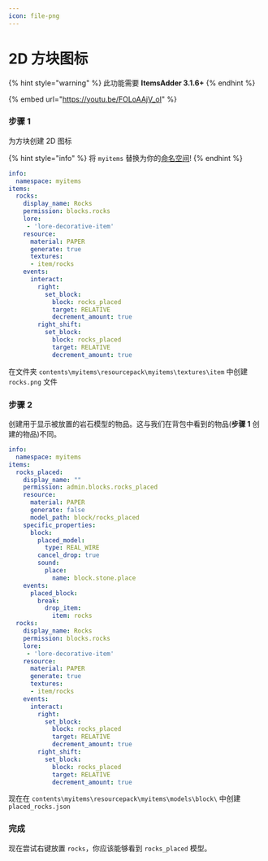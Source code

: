```yaml
---
icon: file-png
---
```


# 2D 方块图标

{% hint style="warning" %}
此功能需要 **ItemsAdder 3.1.6+**
{% endhint %}

{% embed url="https://youtu.be/FOLoAAjV_oI" %}

### 步骤 1

为方块创建 2D 图标

{% hint style="info" %}
将 `myitems` 替换为你的[命名空间](../configs-and-resourcepack.md#what-is-a-namespace)!
{% endhint %}

```yaml
info:
  namespace: myitems
items:
  rocks:
    display_name: Rocks
    permission: blocks.rocks
    lore:
     - 'lore-decorative-item'
    resource:
      material: PAPER
      generate: true
      textures:
      - item/rocks
    events:
      interact:
        right:
          set_block:
            block: rocks_placed
            target: RELATIVE
            decrement_amount: true
        right_shift:
          set_block:
            block: rocks_placed
            target: RELATIVE
            decrement_amount: true
```

在文件夹 `contents\myitems\resourcepack\myitems\textures\item` 中创建 `rocks.png` 文件

### 步骤 2

创建用于显示被放置的岩石模型的物品。这与我们在背包中看到的物品(**步骤 1** 创建的物品)不同。

```yaml
info:
  namespace: myitems
items:
  rocks_placed:
    display_name: ""
    permission: admin.blocks.rocks_placed
    resource:
      material: PAPER
      generate: false
      model_path: block/rocks_placed
    specific_properties:
      block:
        placed_model:
          type: REAL_WIRE
        cancel_drop: true
        sound:
          place:
            name: block.stone.place
    events:
      placed_block:
        break:
          drop_item:
            item: rocks
  rocks:
    display_name: Rocks
    permission: blocks.rocks
    lore:
     - 'lore-decorative-item'
    resource:
      material: PAPER
      generate: true
      textures:
      - item/rocks
    events:
      interact:
        right:
          set_block:
            block: rocks_placed
            target: RELATIVE
            decrement_amount: true
        right_shift:
          set_block:
            block: rocks_placed
            target: RELATIVE
            decrement_amount: true
```

现在在 `contents\myitems\resourcepack\myitems\models\block\` 中创建 `placed_rocks.json`

### 完成

现在尝试右键放置 `rocks`，你应该能够看到 `rocks_placed` 模型。
